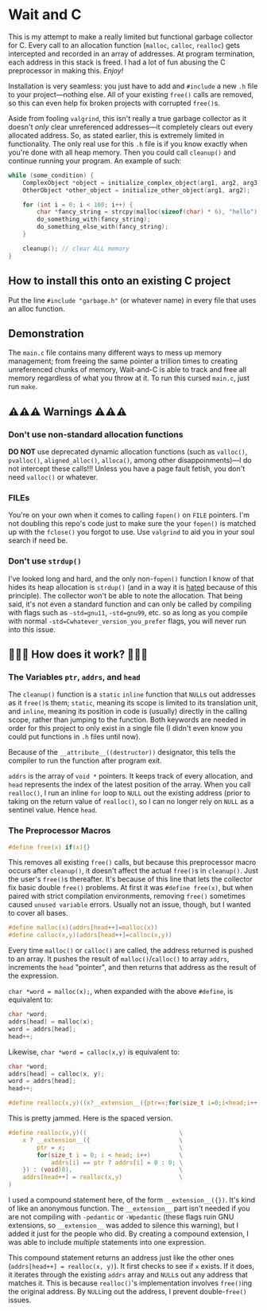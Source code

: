 # Wait and C

This is my attempt to make a really limited but functional garbage collector for C. Every call to an allocation function (`malloc`, `calloc`, `realloc`) gets intercepted and recorded in an array of addresses. At program termination, each address in this stack is freed. I had a lot of fun abusing the C preprocessor in making this. _Enjoy!_

Installation is very seamless: you just have to add and `#include` a new `.h` file to your project—nothing else. All of your existing `free()` calls are removed, so this can even help fix broken projects with corrupted `free()`s.

Aside from fooling `valgrind`, this isn't really a true garbage collector as it doesn't _only_ clear unreferenced addresses—it completely clears out every allocated address. So, as stated earlier, this is extremely limited in functionality. The only real use for this `.h` file is if you know exactly when you're done with all heap memory. Then you could call `cleanup()` and continue running your program. An example of such:

```c
while (some_condition) {
    ComplexObject *object = initialize_complex_object(arg1, arg2, arg3);
    OtherObject *other_object = initialize_other_object(arg1, arg2);

    for (int i = 0; i < 100; i++) {
        char *fancy_string = strcpy(malloc(sizeof(char) * 6), "hello");
        do_something_with(fancy_string);
        do_something_else_with(fancy_string);
    }

    cleanup(); // clear ALL memory
}
```

## How to install this onto an existing C project

Put the line `#include "garbage.h"` (or whatever name) in every file that uses an alloc function.

## Demonstration

The `main.c` file contains many different ways to mess up memory management; from freeing the same pointer a trillion times to creating unreferenced chunks of memory, Wait-and-C is able to track and free all memory regardless of what you throw at it. To run this cursed `main.c`, just run `make`.

## ⚠️⚠️⚠️ Warnings ⚠️⚠️⚠️

### **Don't use non-standard allocation functions**
**DO NOT** use deprecated dynamic allocation functions (such as `valloc()`, `pvalloc()`, `aligned_alloc()`, `alloca()`, among other disappoinments)—I do not intercept these calls!!! Unless you have a page fault fetish, you don't need `valloc()` or whatever.

### **FILEs**
You're on your own when it comes to calling `fopen()` on `FILE` pointers. I'm not doubling this repo's code just to make sure the your `fopen()` is matched up with the `fclose()` you forgot to use. Use `valgrind` to aid you in your soul search if need be.

### **Don't use `strdup()`**
I've looked long and hard, and the only non-`fopen()` function I know of that hides its heap allocation is `strdup()` (and in a way it is [hated](https://stackoverflow.com/questions/12984948/why-is-strdup-considered-to-be-evil) because of this principle). The collector won't be able to note the allocation. That being said, it's not even a standard function and can only be called by compiling with flags such as `-std=gnu11`, `-std=gnu99`, etc. so as long as you compile with normal `-std=Cwhatever_version_you_prefer`  flags, you will never run into this issue.

## 🥺🥺🥺 How does it work? 🥺🥺🥺

### The Variables `ptr`, `addrs`, and `head`

The `cleanup()` function is a `static` `inline` function that `NULL`s out addresses as it `free()`s them; `static`, meaning its scope is limited to its translation unit, and `inline`, meaning its position in code is (usually) directly in the calling scope, rather than jumping to the function. Both keywords are needed in order for this project to only exist in a single file (I didn't even know you could put functions in `.h` files until now).

Because of the `__attribute__((destructor))` designator, this tells the compiler to run the function after program exit. 

`addrs` is the array of `void *` pointers. It keeps track of every allocation, and `head` represents the index of the latest position of the array. When you call `realloc()`, I run an inline `for` loop to `NULL` out the existing address (prior to taking on the return value of `realloc()`, so I can no longer rely on `NULL` as a sentinel value. Hence `head`.

### The Preprocessor Macros

```c
#define free(x) if(x){}
```

This removes all existing `free()` calls, but because this preprocessor macro occurs after `cleanup()`, it doesn't affect the actual `free()`s in `cleanup()`. Just the user's `free()`s thereafter. It's because of this line that lets the collector fix basic double `free()` problems. At first it was `#define free(x)`, but when paired with strict compilation environments, removing `free()` sometimes caused `unused variable` errors. Usually not an issue, though, but I wanted to cover all bases.

```c
#define malloc(x)(addrs[head++]=malloc(x))
#define calloc(x,y)(addrs[head++]=calloc(x,y))
```

Every time `malloc()` or `calloc()` are called, the address returned is pushed to an array. It pushes the result of `malloc()`/`calloc()` to array `addrs`, increments the `head` "pointer", and then returns that address as the result of the expression.

`char *word = malloc(x);`, when expanded with the above `#define`, is equivalent to:

```c
char *word;
addrs[head] = malloc(x);
word = addrs[head];
head++;
```

Likewise, `char *word = calloc(x,y)` is equivalent to:

```c
char *word;
addrs[head] = calloc(x, y);
word = addrs[head];
head++;
```

```c
#define realloc(x,y)((x?__extension__({ptr=x;for(size_t i=0;i<head;i++)addrs[i]==ptr?addrs[i]=0:0;}):(void)0),addrs[head++]=realloc(x,y))
```

This is pretty jammed. Here is the spaced version.

```c
#define realloc(x,y)((                          \
    x ? __extension__({                         \
        ptr = x;                                \
        for(size_t i = 0; i < head; i++)        \
            addrs[i] == ptr ? addrs[i] = 0 : 0; \
    }) : (void)0),                              \
    addrs[head++] = realloc(x,y)                \
)
```

I used a compound statement here, of the form `__extension__({})`. It's kind of like an anonymous function. The `__extension__` part isn't needed if you are not compiling with `-pedantic` or `-Wpedantic` (these flags ruin GNU extensions, so `__extension__` was added to silence this warning), but I added it just for the people who did. By creating a compound extension, I was able to include _multiple_ statements into one expression.

This compound statement returns an address just like the other ones (`addrs[head++] = realloc(x, y)`). It first checks to see if `x` exists. If it does, it iterates through the existing `addrs` array and `NULL`s out any address that matches it. This is because `realloc()`'s implementation involves `free()`ing the original address. By `NULL`ing out the address, I prevent double-`free()` issues.